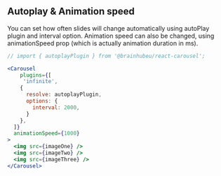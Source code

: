 ## Autoplay & Animation speed
You can set how often slides will change automatically using autoPlay plugin and interval option. Animation speed can also be changed, using animationSpeed prop (which is actually animation duration in ms).
```jsx render
// import { autoplayPlugin } from '@brainhubeu/react-carousel';

<Carousel
    plugins={[
     'infinite',
    {
      resolve: autoplayPlugin,
      options: {
        interval: 2000,
      }
    },
  ]}   
  animationSpeed={1000}
>
  <img src={imageOne} />
  <img src={imageTwo} />
  <img src={imageThree} />
</Carousel>
```

